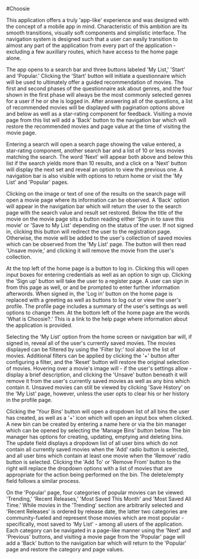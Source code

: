 #Choosie

This application offers a truly 'app-like' experience and was designed with the concept of a mobile app in mind. Characteristic of this ambition are its smooth transitions, visually soft components and simplistic interface. The navigation system is designed such that a user can easily transition to almost any part of the application from every part of the application - excluding a few auxillary routes, which have access to the home page alone.

The app opens to a search bar and three buttons labeled 'My List,' 'Start' and 'Popular.' Clicking the 'Start' button will initiate a questionnaire which will be used to ultimately offer a guided recommendation of movies. The first and second phases of the questionnaire ask about genres, and the four shown in the first phase will always be the most commonly selected genres for a user if he or she is logged in. After answering all of the questions, a list of recommended movies will be displayed with pagination options above and below as well as a star-rating component for feedback. Visiting a movie page from this list will add a 'Back' button to the navigation bar which will restore the recommended movies and page value at the time of visiting the movie page.

Entering a search will open a search page showing the value entered, a star-rating component, another search bar and a list of 10 or less movies matching the search. The word 'Next' will appear both above and below this list if the search yields more than 10 results, and a click on a 'Next' button will display the next set and reveal an option to view the previous one. A navigation bar is also visible with options to return home or visit the 'My List' and 'Popular' pages.

Clicking on the image or text of one of the results on the search page will open a movie page where its information can be observed. A 'Back' option will appear in the navigation bar which will return the user to the search page with the search value and result set restored. Below the title of the movie on the movie page sits a button reading either 'Sign in to save this movie' or 'Save to My List' depending on the status of the user. If not signed in, clicking this button will redirect the user to the registration page. Otherwise, the movie will be added to the user's collection of saved movies which can be observed from the 'My List' page. The button will then read 'Unsave movie,' and clicking it will remove the movie from the user's collection.

At the top left of the home page is a button to log in. Clicking this will open input boxes for entering credentials as well as an option to sign up. Clicking the 'Sign up' button will take the user to a register page. A user can sign in from this page as well, or and be prompted to enter further information afterwords. When signed in, the 'Log in' button on the home page is replaced with a greeting as well as buttons to log out or view the user's profile. The profile page includes a summary of the user's settings as well options to change them. At the bottom left of the home page are the words 'What is Choosie?.' This is a link to the help page where information about the application is provided.

Selecting the 'My List' option from the home screen or navigation bar will, if signed in, reveal all of the user's currently saved movies. The movies displayed can be filtered by using the 'Filter by:' tool above the list of movies. Additional filters can be applied by clicking the '+' button after configuring a filter, and the 'Reset' button will restore the original selection of movies. Hovering over a movie's image will - if the user's settings allow - display a brief description, and clicking the 'Unsave' button beneath it will remove it from the user's currently saved movies as well as any bins which contain it. Unsaved movies can still be viewed by clicking 'Save History' on the 'My List' page, however, unless the user opts to clear his or her history in the profile page.

Clicking the 'Your Bins' button will open a dropdown list of all bins the user has created, as well as a '+' icon which will open an input box when clicked. A new bin can be created by entering a name here or via the bin manager which can be opened by selecting the 'Manage Bins' button below. The bin manager has options for creating, updating, emptying and deleting bins. The update field displays a dropdown list of all user bins which do not contain all currently saved movies when the 'Add' radio button is selected, and all user bins which contain at least one movie when the 'Remove' radio button is selected. Clicking the 'Add To' or 'Remove From' button to the right will replace the dropdown options with a list of movies that are appropriate for the action being performed on the bin. The delete/empty field follows a similar process.

On the 'Popular' page, four categories of popular movies can be viewed: 'Trending,' 'Recent Releases,' 'Most Saved This Month' and 'Most Saved All Time.' While movies in the 'Trending' section are arbitrarily selected and 'Recent Releases' is ordered by release date, the latter two categories are community-fueled and represent those movies which are most popular - specifically, most saved to 'My List' - among all users of the application. Each category can be navigated in a page-like manner using the 'Next' and 'Previous' buttons, and visiting a movie page from the 'Popular' page will add a 'Back' button to the navigation bar which will return to the 'Popular' page and restore the category and page values.
